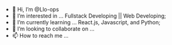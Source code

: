 - 👋 Hi, I’m @Llo-ops
- 👀 I’m interested in ... Fullstack Developing || Web Developing;
- 🌱 I’m currently learning ... React.js, Javascript, and Python;
- 💞️ I’m looking to collaborate on ...
- 📫 How to reach me ...

<!---
Llo-ops/Llo-ops is a ✨ special ✨ repository because its `README.md` (this file) appears on your GitHub profile.
You can click the Preview link to take a look at your changes.
--->
